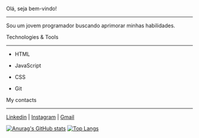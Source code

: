 Olá, seja bem-vindo! 

----------------------

Sou um jovem programador buscando aprimorar minhas habilidades.  



Technologies & Tools

------------------------
  
- HTML
  
- JavaScript
  
- CSS
  
- Git
    


My contacts

------------------------


<a href="https://www.linkedin.com/in/jonatas-santana-65422b1b4">Linkedin</a> | <a href="https://www.instagram.com/jonatasmsantana" target="_blank">Instagram</a> | <a href="mailto:ms.jnts@gmail.com" target="_blank">Gmail</a> 


[![Anurag's GitHub stats](https://github-readme-stats.vercel.app/api?username=jonatasmsantana&show_icons=true&theme=radical)](https://github.com/anuraghazra/github-readme-stats)  [![Top Langs](https://github-readme-stats.vercel.app/api/top-langs/?username=jonatasmsantana&show_icons=true&theme=radical)](https://github.com/anuraghazra/github-readme-stats)
